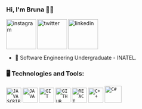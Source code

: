 ### Hi, I'm Bruna 👩‍💻

<div dsplay="inline-block">
 <a href="https://www.instagram.com/bruna.magalhaessss/">
    <img align="left" width="80px" src="https://i.ibb.co/qkGSp1D/instagram.png" alt="instagram" style="vertical-align:top;">
  </a> 
  <a href="https://x.com/_Dattebayooo_?t=CTvUl5UiTh7-geweG4erBw&s=09">
    <img align="left" width="80px" src="https://i.ibb.co/ZcFHDpv/twitter.png" alt="twitter" style="vertical-align:top;">
  </a>
  <a href="https://www.linkedin.com/in/brunamagalhaess">
    <img width="80px" src="https://i.ibb.co/RyZx12b/linkedin.png" alt="linkedin" style="vertical-align:top;">
  </a>
</div>

<p></p>

- 🔭 Software Engineering Undergraduate - INATEL.
  
<p></p>

### 🖥️ Technologies and Tools: 
<code><img width="40px" src="https://cdn.jsdelivr.net/gh/devicons/devicon/icons/javascript/javascript-original.svg" title = "JAVASCRIPT"/></code>
<code><img width="40px" src="https://cdn.jsdelivr.net/gh/devicons/devicon/icons/java/java-original.svg" title = "JAVA"/></code>
<code><img width="40px" src="https://cdn.jsdelivr.net/gh/devicons/devicon/icons/git/git-original.svg" title = "GIT"/></code>
<code><img width="40px" src="https://cdn.jsdelivr.net/gh/devicons/devicon/icons/github/github-original.svg" title = "GITHUB"/></code>
<code><img width="40px" src="https://rawgit.com/gorangajic/react-icons/master/react-icons.svg" title = "REACT"/></code>
<code><img width="40px" src="https://raw.githubusercontent.com/isocpp/logos/master/cpp_logo.png" title = "C++"/></code>
<code><img width="45px" src="https://cdn.jsdelivr.net/gh/devicons/devicon/icons/csharp/csharp-original.svg" title = "C#"/></code>
